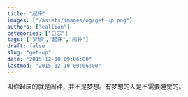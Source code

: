 ```yaml
---
title: "起床"
images: ["/assets/images/og/get-up.png"]
authors: ["eallion"]
categories: ["日志"]
tags: ["梦想","起床","闹钟"]
draft: false
slug: "get-up"
date: "2015-12-10 09:06:00"
lastmod: "2015-12-10 09:06:00"
---
```


叫你起床的就是闹钟，并不是梦想。有梦想的人是不需要睡觉的。
